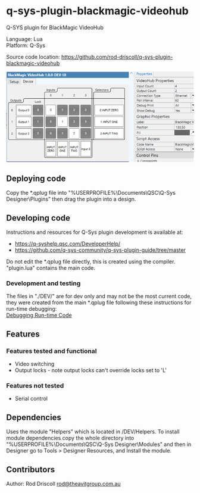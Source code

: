 # q-sys-plugin-blackmagic-videohub

Q-SYS plugin for BlackMagic VideoHub

Language: Lua\
Platform: Q-Sys

Source code location: <https://github.com/rod-driscoll/q-sys-plugin-blackmagic-videohub>

![Matrix switcher tab](https://github.com/rod-driscoll/q-sys-plugin-blackmagic-videohub/blob/main/content/images/ui-tab-matrix-switcher.png)

## Deploying code

Copy the *.qplug file into "%USERPROFILE%\Documents\QSC\Q-Sys Designer\Plugins" then drag the plugin into a design.

## Developing code

Instructions and resources for Q-Sys plugin development is available at:

* <https://q-syshelp.qsc.com/DeveloperHelp/>
* <https://github.com/q-sys-community/q-sys-plugin-guide/tree/master>

Do not edit the *.qplug file directly, this is created using the compiler.
"plugin.lua" contains the main code.

### Development and testing

The files in "./DEV/" are for dev only and may not be the most current code, they were created from the main *.qplug file following these instructions for run-time debugging:\
[Debugging Run-time Code](https://q-syshelp.qsc.com/DeveloperHelp/#Getting_Started/Building_a_Plugin.htm?TocPath=Getting%2520Started%257C_____3)

## Features

### Features tested and functional

* Video switching
* Output locks - note output locks can't override locks set to 'L'
  
### Features not tested

* Serial control

## Dependencies

Uses the module "Helpers" which is located in /DEV/Helpers.
To install module dependencies copy the whole directory into "%USERPROFILE%\Documents\QSC\Q-Sys Designer\Modules" and then in Designer go to Tools > Designer Resources, and Install the module.

## Contributors

Author: Rod Driscoll <rod@theavitgroup.com.au>
